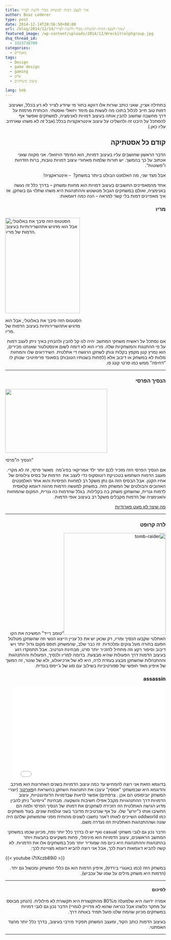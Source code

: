 ```yaml
---
title: איך לעצב דמות למשחק מבלי לדעת לצייר
author: Boaz Lederer
type: post
date: 2014-12-14T20:56:50+00:00
url: /blog/2014/12/14/איך-לעצב-דמות-למשחק-מבלי-לדעת-לצייר/
featured_image: /wp-content/uploads/2014/12/Wreckitralphgroup.jpg
dsq_thread_id:
  - 3323716709
categories:
  - מאמרים
tags:
  - Design
  - game design
  - gaming
  - ארט
  - עיצוב משחקים

lang: heb
---
```

<p dir="rtl" style="text-align: right;">
  בתחילה אציין, שאני כותב שורות אלו דווקא בתור מי שיודע לצייר לא רע בכלל, ושעיצוב דמות טוב חייב לכלול בתוכו מה לעשות גם מימד ויזואלי ואסטתי. הכותרת מרמזת על דרך מחשבה שחשוב להבין אותה בעיצוב דמויות לאנימציה, למשחקים ואפשר אף להסתכל על היבט זה ולהשליכו על עיצוב אינטראקציות בכלל.(אבל זה לא משהו שארחיב עליו כאן.)
</p>

<h2 dir="rtl" style="text-align: right;">
  קודם כל אסטתיקה
</h2>

<p dir="rtl" style="text-align: right;">
  הדבר הראשון שחושבים עליו בעיצוב דמויות, הוא המימד הויזואלי. אני מקווה שאני אכתוב על כך בהמשך. יש תורות שלמות מאחורי עיצוב דמויות טובות, ברות הזדהות ו&#8221;פשוטות&#8221;.
</p>

<p dir="rtl" style="text-align: right;">
  אבל מצד שני, מה האלמנט הבולט ביותר במשחק?  &#8211; אינטראקציה!
</p>

<p dir="rtl" style="text-align: right;">
  אחד מהמאפיינים החשובים בעיצוב דמויות הוא מחוות ומשחק &#8211; בדרך כלל זה נעשה באנימציה, ואולם במשחקים הגבול מטשטש וההתנהגות היא משהו שתלוי גם בשחקן. אז איך מאפיינים דמות בלי קשר למראה &#8211; הנה כמה דוגמאות:
</p>

<h3 dir="rtl" style="text-align: right;">
  מריו
</h3>

<div id="attachment_522" style="width: 244px" class="wp-caption alignleft">
  <a href="http://www.aniboaz.co.il/Blog/wp-content/uploads/2014/12/Balotelli-s-Racist-Tweet-Featured-Classic-Super-Mario-Joke-466307-2.jpg"><img class="wp-image-522 size-medium" src="http://www.aniboaz.co.il/Blog/wp-content/uploads/2014/12/Balotelli-s-Racist-Tweet-Featured-Classic-Super-Mario-Joke-466307-2-234x300.jpg" alt="הסטטוס הזה סיבך את באלוטלי, אבל הוא מדגיש אתהשרירותיות בעיצוב הדמות של מריו." width="234" height="300" /></a>

  <p class="wp-caption-text">
    הסטטוס הזה סיבך את באלוטלי, אבל הוא מדגיש אתהשרירותיות בעיצוב הדמות של מריו.
  </p>
</div>

<p dir="rtl" style="text-align: right;">
  אם נסתכל על ראשית משחקי המחשב יהיה לנו קל להבין ולהבחין באיך ניתן לעצב דמות על פי ההתנגות והמשחקיות שלה. מריו הוא לא דומה לשום אינסטלטור שאנחנו מכירים, הוא נמרץ קטן מקפץ בקלות ונותן לשחקן הרגשה די אתלטית. השידרוגים שלו והמחוות מלוות לא במשחק או דיבוב אלא (לפחות בשנותיו הטובות) בסאונד פרימיטיבי שנותן לו &#8220;דחיפה&#8221; ממש כמו סרטי קונג פו.
</p>

<hr dir="rtl" />

<h3 dir="rtl" style="text-align: right;">
  הנסיך הפרסי
</h3>

<div style="width: 330px" class="wp-caption alignright">
  <img src="http://upload.wikimedia.org/wikipedia/en/9/9b/Prince_of_Persia_%281989_video_game%29_IBM_PC_Version_gameplay.gif" alt="" width="320" height="200" />

  <p class="wp-caption-text">
    הנסיך ה&#8221;פרסי&#8221;
  </p>
</div>

<p dir="rtl" style="text-align: right;">
  אם הנסיך הפרסי הזה מזכיר לכם יותר ילד אמריקאי בפיג&#8217;מה  מאשר פרסי, זה לא מקרי. מעצב הדמות השתמש בטכניקת רוטוסקופ כדי לעצב את  הדמות על בסיס צילומים של אחיו הקטן. אבל הבסיס הזה גם נתן משקל רב למחוות הפיסיות והוא אחד האלמנטים האהובים והבולטים של המשחק הזה. במשחק למעשה הדמות מהווה דוגמא קלאסית לדמות גנרית, שהשחקן משחק בה בקלילות. בגלל שהדמות כה גנרית, המקום שהמחוות והאנימציה של הדמות מקבלים משקל רב בעיצוב אופי הדמות.
</p>

<p dir="rtl" style="text-align: right;">
  <a href="https://www.youtube.com/watch?v=PD_eLZbltCs&list=UUx6lmeqRP_kTmbAFPPA1W1Q">מה שיצר לא מעט פארודיות</a>
</p>

<hr dir="rtl" />

<h3 dir="rtl" style="text-align: right;">
  לרה קרופט
</h3>

<p dir="rtl" style="text-align: right;">
  <a href="http://www.aniboaz.co.il/Blog/wp-content/uploads/2014/12/tomb-raider.jpg"><img class="alignleft wp-image-500 size-thumbnail" src="http://www.aniboaz.co.il/Blog/wp-content/uploads/2014/12/tomb-raider-320x320.jpg" alt="tomb-raider" width="320" height="320" /></a>&#8220;טומב רייד&#8221; המשיכה את הקו האתלטי שקבעו הנסיך ומריו, רק שכאן יש את כל עניין הייצוג הנשי וזה שהשחקן מטלטל הפעם בחורה מעל צוקים ומלכודות. זה כבר שלב, שהמשחק תופס מקום גדול יותר ויש דיבוב וסיפור רקע וזה מתחיל להזכיר יותר סרט, מבחינת הנרטיב. אבל תתמקדו רגע בעיצוב הדמות דרך הפעולות שהיא מבצעת. בדומה למריו ולנסיך, הפעולות וההתנהגות וההתנהלות שהשחקן מבצע בעזרת לרה, היא לא של ארכיאולוג, ולא של שוטר, זה המשך של איפיון מאד חופשי של ספורטיביות בשילוב עם סוג של ג&#8217;יימס בונדית.
</p>

<h3 dir="rtl" style="text-align: right;">
  assassin
</h3>

<p dir="rtl" style="text-align: right;">
  <iframe src="//giphy.com/embed/UttSCOFluBge4" width="480" height="295" frameborder="0" allowfullscreen="allowfullscreen"></iframe><br /> בדוגמא הזאת אני רוצה להמחיש עד כמה עיצוב הדמויות בשנים האחרונות הוא מורכב והדוגמא היא שבמשחקי &#8220;אססין&#8221; עיצבו את התנהגות השחקן בהשראת ה<a title="מה זה פארקור?" href="http://he.wikipedia.org/wiki/%D7%A4%D7%90%D7%A8%D7%A7%D7%95%D7%A8">פארקור</a> (יוצרי המשחק יוביסופט הם אכן . צרפתים) אפשר לראות שבדמויות הדומיננטיות, עיצוב הדמויות דרך ההתנהגויות מקבל אפילו חשיבות והשקעה. מבחינת &#8220;גיימינג&#8221; ניתן להבין מדוע הגישה האתלטית הזו הזכירה לשחקנים את דמותו של הנסיך הפרסי ולמה הם החשיבו אותו כ&#8221;יורש&#8221; שלו. על אף שנרטיבית מדובר בשני עולמות שונים. בעוד משחקים כמו oddworld השייכים לאותו ז&#8217;אנר נחשבו לשונים מהותית מפני שהמשחוק שלהם היה שונה ושההתנהגות האתלטית הזו נעדרה משם.
</p>

<p dir="rtl" style="text-align: right;">
  הדבר נכון גם לגבי משחקי casual ואף יש לו בדרך כלל יותר נפח, מכיוון שכמו במשחקי המחשב הראשונים, עיצוב הדמויות הוא מינימלי, פחות משקיעים בהבעות ויותר בהתנהגות וההתנהגות היא כיום מה שמגדיר יותר מכל במשחקים אלו את הדמויות. לא קשה להביא דוגמאות רעות לכך, אבל אני רוצה להביא דוגמא מצויינת לכך:
</p>

{{< youtube i7tXczb89i0 >}}

<p dir="rtl" style="text-align: right;">
  במשחק הזה (כמו באנגרי בירדס), איפיון הדמות הוא גם כללי המשחק ומכשול גם יחד. (הדמות היא משחק מילים על שמו של עכביש).
</p>

<hr dir="rtl" />

<div dir="rtl">
  <h4 style="text-align: right;">
    לסיכום
  </h4>

  <p style="text-align: right;">
    אמרה ידועה היא שלמעלה מ80% מהתקשורת היא תקשורת לא מילולית. (הנתון מבוסס על מחקר כלשהו אבל כנראה שהוא לא מדוייק לגמרי) הדבר נכון גם לגבי דמויות במשחקים מכיוון שהמח שלנו פועל תמיד באותה דרך.
  </p>

  <p style="text-align: right;">
    בעיצוב הדמות כותב הקוד, ומעצב המשחק תפקיד מירבי בעיצוב, בדרך כלל יותר מהצד האסתטי.
  </p>

  <hr />

  <p>
    <div class="apester-media" data-media-id="54e3b39d9cf6a70335accaec">
    </div>
  </p>
</div>
